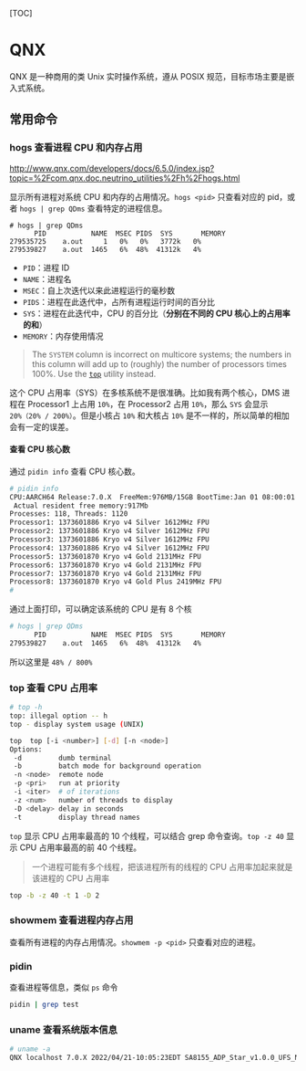 [TOC]

# QNX

QNX 是一种商用的类 Unix 实时操作系统，遵从 POSⅨ 规范，目标市场主要是嵌入式系统。

## 常用命令

### hogs 查看进程 CPU 和内存占用

http://www.qnx.com/developers/docs/6.5.0/index.jsp?topic=%2Fcom.qnx.doc.neutrino_utilities%2Fh%2Fhogs.html

显示所有进程对系统 CPU 和内存的占用情况。`hogs <pid>` 只查看对应的 pid，或者 `hogs | grep QDms` 查看特定的进程信息。

```shell
# hogs | grep QDms
      PID           NAME  MSEC PIDS  SYS       MEMORY
279535725    a.out     1   0%   0%   3772k   0%
279539827    a.out  1465   6%  48%  41312k   4%
```

- `PID`：进程 ID
- `NAME`：进程名
- `MSEC`：自上次迭代以来此进程运行的毫秒数
- `PIDS`：进程在此迭代中，占所有进程运行时间的百分比
- `SYS`：进程在此迭代中，CPU 的百分比（**分别在不同的 CPU 核心上的占用率的和**）
- `MEMORY`：内存使用情况

>The `SYSTEM` column is incorrect on multicore systems; the numbers in this column will add up to (roughly) the number of processors times 100%. Use the [`top`](http://www.qnx.com/developers/docs/6.5.0/topic/com.qnx.doc.neutrino_utilities/t/top.html) utility instead.

这个 CPU 占用率（SYS）在多核系统不是很准确。比如我有两个核心，DMS 进程在 Processor1 上占用 `10%`，在 Processor2 占用 `10%`，那么 `SYS` 会显示 `20%（20% / 200%）`。但是小核占 `10%` 和大核占 `10%` 是不一样的，所以简单的相加会有一定的误差。

#### 查看 CPU 核心数

通过 `pidin info` 查看 CPU 核心数。

```bash
# pidin info 
CPU:AARCH64 Release:7.0.X  FreeMem:976MB/15GB BootTime:Jan 01 08:00:01 CST 1970
 Actual resident free memory:917Mb
Processes: 118, Threads: 1120
Processor1: 1373601886 Kryo v4 Silver 1612MHz FPU 
Processor2: 1373601886 Kryo v4 Silver 1612MHz FPU 
Processor3: 1373601886 Kryo v4 Silver 1612MHz FPU 
Processor4: 1373601886 Kryo v4 Silver 1612MHz FPU 
Processor5: 1373601870 Kryo v4 Gold 2131MHz FPU 
Processor6: 1373601870 Kryo v4 Gold 2131MHz FPU 
Processor7: 1373601870 Kryo v4 Gold 2131MHz FPU 
Processor8: 1373601870 Kryo v4 Gold Plus 2419MHz FPU 
# 
```

通过上面打印，可以确定该系统的 CPU 是有 8 个核

```bash
# hogs | grep QDms
      PID           NAME  MSEC PIDS  SYS       MEMORY
279539827    a.out  1465   6%  48%  41312k   4%
```

所以这里是 `48% / 800%`

### top 查看 CPU 占用率

```bash
# top -h
top: illegal option -- h
top - display system usage (UNIX)

top  top [-i <number>] [-d] [-n <node>]
Options:
 -d         dumb terminal
 -b         batch mode for background operation
 -n <node>  remote node
 -p <pri>   run at priority
 -i <iter>  # of iterations
 -z <num>   number of threads to display
 -D <delay> delay in seconds
 -t         display thread names
```

`top` 显示 CPU 占用率最高的 10 个线程，可以结合 grep 命令查询。`top -z 40` 显示 CPU 占用率最高的前 40 个线程。

> 一个进程可能有多个线程，把该进程所有的线程的 CPU 占用率加起来就是该进程的 CPU 占用率

```bash
top -b -z 40 -t 1 -D 2
```

### showmem 查看进程内存占用

查看所有进程的内存占用情况。`showmem -p <pid>` 只查看对应的进程。

### pidin

查看进程等信息，类似 `ps` 命令

```bash
pidin | grep test
```

### uname 查看系统版本信息

```bash
# uname -a
QNX localhost 7.0.X 2022/04/21-10:05:23EDT SA8155_ADP_Star_v1.0.0_UFS_NORMAL aarch64le
```

